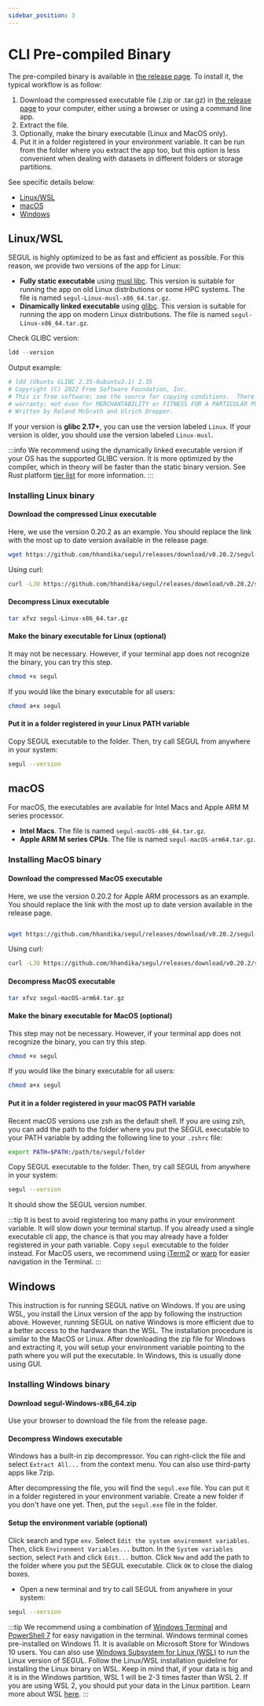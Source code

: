 ```yaml
---
sidebar_position: 3
---
```


# CLI Pre-compiled Binary

The pre-compiled binary is available in [the release page](https://github.com/hhandika/segul/releases/). To install it, the typical workflow is as follow:

1. Download the compressed executable file (.zip or .tar.gz) in [the release page](https://github.com/hhandika/segul/releases/) to your computer, either using a browser or using a command line app.
2. Extract the file.
3. Optionally, make the binary executable (Linux and MacOS only).
4. Put it in a folder registered in your environment variable. It can be run from the folder where you extract the app too, but this option is less convenient when dealing with datasets in different folders or storage partitions.

See specific details below:

- [Linux/WSL](#linuxwsl)
- [macOS](#macos)
- [Windows](#windows)

## Linux/WSL

SEGUL is highly optimized to be as fast and efficient as possible. For this reason, we provide two versions of the app for Linux:

- **Fully static executable** using [musl libc](https://musl.libc.org/). This version is suitable for running the app on old Linux distributions or some HPC systems. The file is named `segul-Linux-musl-x86_64.tar.gz`.
- **Dinamically linked executable** using [glibc](https://www.gnu.org/software/libc/). This version is suitable for running the app on modern Linux distributions. The file is named `segul-Linux-x86_64.tar.gz`.

Check GLIBC version:

```python
ldd --version
```

Output example:

```python
# ldd (Ubuntu GLIBC 2.35-0ubuntu3.1) 2.35
# Copyright (C) 2022 Free Software Foundation, Inc.
# This is free software; see the source for copying conditions.  There is NO
# warranty; not even for MERCHANTABILITY or FITNESS FOR A PARTICULAR PURPOSE.
# Written by Roland McGrath and Ulrich Drepper.
```

If your version is **glibc 2.17+**, you can use the version labeled `Linux`. If your version is older, you should use the version labeled `Linux-musl`.

:::info
We recommend using the dynamically linked executable version if your OS has the supported GLIBC version. It is more optimized by the compiler, which in theory will be faster than the static binary version. See Rust platform [tier list](https://forge.rust-lang.org/platform-support.html) for more information.
:::

### Installing Linux binary

#### Download the compressed Linux executable

Here, we use the version 0.20.2 as an example. You should replace the link with the most up to date version available in the release page.

```Bash
wget https://github.com/hhandika/segul/releases/download/v0.20.2/segul-Linux-x86_64.tar.gz
```

Using curl:

```Bash
curl -LJO https://github.com/hhandika/segul/releases/download/v0.20.2/segul-Linux-x86_64.tar.gz
```

#### Decompress Linux executable

```Bash
tar xfvz segul-Linux-x86_64.tar.gz
```

#### Make the binary executable for Linux (optional)

It may not be necessary. However, if your terminal app does not recognize the binary, you can try this step.

```Bash
chmod +x segul
```

If you would like the binary executable for all users:

```Bash
chmod a+x segul
```

#### Put it in a folder registered in your Linux PATH variable

Copy SEGUL executable to the folder. Then, try call SEGUL from anywhere in your system:

```Bash
segul --version
```

## macOS

For macOS, the executables are available for Intel Macs and Apple ARM M series processor.

- **Intel Macs**. The file is named `segul-macOS-x86_64.tar.gz`.
- **Apple ARM M series CPUs**. The file is named `segul-macOS-arm64.tar.gz`.

### Installing MacOS binary

#### Download the compressed MacOS executable

Here, we use the version 0.20.2 for Apple ARM processors as an example. You should replace the link with the most up to date version available in the release page.

```Bash

wget https://github.com/hhandika/segul/releases/download/v0.20.2/segul-macOS-arm64.tar.gz
```

Using curl:

```Bash
curl -LJO https://github.com/hhandika/segul/releases/download/v0.20.2/segul-macOS-arm64.tar.gz
```

#### Decompress MacOS executable

```Bash
tar xfvz segul-macOS-arm64.tar.gz
```

#### Make the binary executable for MacOS (optional)

This step may not be necessary. However, if your terminal app does not recognize the binary, you can try this step.

```Bash
chmod +x segul
```

If you would like the binary executable for all users:

```Bash
chmod a+x segul
```

#### Put it in a folder registered in your macOS PATH variable

Recent macOS versions use zsh as the default shell. If you are using zsh, you can add the path to the folder where you put the SEGUL executable to your PATH variable by adding the following line to your `.zshrc` file:

```Bash
export PATH=$PATH:/path/to/segul/folder
```

Copy SEGUL executable to the folder. Then, try call SEGUL from anywhere in your system:

```Bash
segul --version
```

It should show the SEGUL version number.

:::tip
It is best to avoid registering too many paths in your environment variable. It will slow down your terminal startup. If you already used a single executable cli app, the chance is that you may already have a folder registered in your path variable. Copy `segul` executable to the folder instead. For MacOS users, we recommend using [iTerm2](https://iterm2.com/) or [warp](https://www.warp.dev/) for easier navigation in the Terminal.
:::

## Windows

This instruction is for running SEGUL native on Windows. If you are using WSL, you install the Linux version of the app by following the instruction above. However, running SEGUL on native Windows is more efficient due to a better access to the hardware than the WSL. The installation procedure is similar to the MacOS or Linux. After downloading the zip file for Windows and extracting it, you will setup your environment variable pointing to the path where you will put the executable. In Windows, this is usually done using GUI.

### Installing Windows binary

#### Download segul-Windows-x86_64.zip

Use your browser to download the file from the release page.

#### Decompress Windows executable

Windows has a built-in zip decompressor. You can right-click the file and select `Extract All...` from the context menu. You can also use third-party apps like 7zip.

After decompressing the file, you will find the `segul.exe` file. You can put it in a folder registered in your environment variable. Create a new folder if you don't have one yet. Then, put the `segul.exe` file in the folder.

#### Setup the environment variable (optional)

Click search and type `env`. Select `Edit the system environment variables`. Then, click `Environment Variables...` button. In the `System variables` section, select `Path` and click `Edit...` button. Click `New` and add the path to the folder where you put the SEGUL executable. Click `OK` to close the dialog boxes.

- Open a new terminal and try to call SEGUL from anywhere in your system:

```Bash
segul --version
```

:::tip
We recommend using a combination of [Windows Terminal](https://learn.microsoft.com/en-us/windows/terminal/install) and [PowerShell 7](https://learn.microsoft.com/en-us/powershell/scripting/install/installing-powershell-on-windows?view=powershell-7.3) for easy navigation in the terminal. Windows terminal comes pre-installed on Windows 11. It is available on Microsoft Store for Windows 10 users. You can also use [Windows Subsystem for Linux (WSL)](https://docs.microsoft.com/en-us/windows/wsl/install-win10) to run the Linux version of SEGUL. Follow the Linux/WSL installation guideline for installing the Linux binary on WSL. Keep in mind that, if your data is big and it is in the Windows partition, WSL 1 will be 2-3 times faster than WSL 2. If you are using WSL 2, you should put your data in the Linux partition. Learn more about WSL [here](https://docs.microsoft.com/en-us/windows/wsl/compare-versions).
:::
